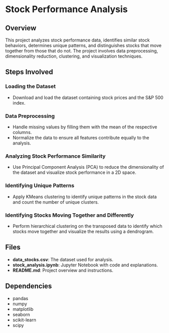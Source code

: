 # Stock Performance Analysis

## Overview
This project analyzes stock performance data, identifies similar stock behaviors, determines unique patterns, and distinguishes stocks that move together from those that do not. The project involves data preprocessing, dimensionality reduction, clustering, and visualization techniques.

## Steps Involved

### Loading the Dataset
- Download and load the dataset containing stock prices and the S&P 500 index.

### Data Preprocessing
- Handle missing values by filling them with the mean of the respective columns.
- Normalize the data to ensure all features contribute equally to the analysis.

### Analyzing Stock Performance Similarity
- Use Principal Component Analysis (PCA) to reduce the dimensionality of the dataset and visualize stock performance in a 2D space.

### Identifying Unique Patterns
- Apply KMeans clustering to identify unique patterns in the stock data and count the number of unique clusters.

### Identifying Stocks Moving Together and Differently
- Perform hierarchical clustering on the transposed data to identify which stocks move together and visualize the results using a dendrogram.

## Files
- **data_stocks.csv**: The dataset used for analysis.
- **stock_analysis.ipynb**: Jupyter Notebook with code and explanations.
- **README.md**: Project overview and instructions.

## Dependencies
- pandas
- numpy
- matplotlib
- seaborn
- scikit-learn
- scipy

